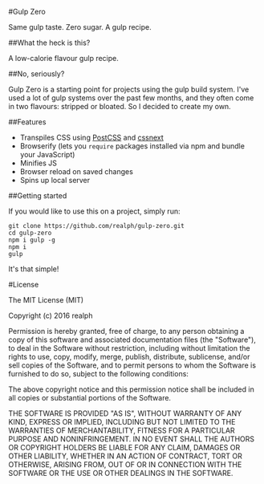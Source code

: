 #Gulp Zero

Same gulp taste. Zero sugar. A gulp recipe.

##What the heck is this?

A low-calorie flavour gulp recipe.

##No, seriously?

Gulp Zero is a starting point for projects using the gulp build system. I've used a lot of gulp systems over the past few months, and they often come in two flavours: stripped or bloated. So I decided to create my own.

##Features
- Transpiles CSS using [PostCSS](https://github.com/postcss/postcss#readme) and [cssnext](http://cssnext.io/)
- Browserify (lets you `require` packages installed via npm and bundle your JavaScript)
- Minifies JS
- Browser reload on saved changes
- Spins up local server

##Getting started

If you would like to use this on a project, simply run:

    git clone https://github.com/realph/gulp-zero.git
    cd gulp-zero
    npm i gulp -g
    npm i
    gulp

It's that simple!

#License

The MIT License (MIT)

Copyright (c) 2016 realph

Permission is hereby granted, free of charge, to any person obtaining a copy
of this software and associated documentation files (the "Software"), to deal
in the Software without restriction, including without limitation the rights
to use, copy, modify, merge, publish, distribute, sublicense, and/or sell
copies of the Software, and to permit persons to whom the Software is
furnished to do so, subject to the following conditions:

The above copyright notice and this permission notice shall be included in all
copies or substantial portions of the Software.

THE SOFTWARE IS PROVIDED "AS IS", WITHOUT WARRANTY OF ANY KIND, EXPRESS OR
IMPLIED, INCLUDING BUT NOT LIMITED TO THE WARRANTIES OF MERCHANTABILITY,
FITNESS FOR A PARTICULAR PURPOSE AND NONINFRINGEMENT. IN NO EVENT SHALL THE
AUTHORS OR COPYRIGHT HOLDERS BE LIABLE FOR ANY CLAIM, DAMAGES OR OTHER
LIABILITY, WHETHER IN AN ACTION OF CONTRACT, TORT OR OTHERWISE, ARISING FROM,
OUT OF OR IN CONNECTION WITH THE SOFTWARE OR THE USE OR OTHER DEALINGS IN THE
SOFTWARE.
